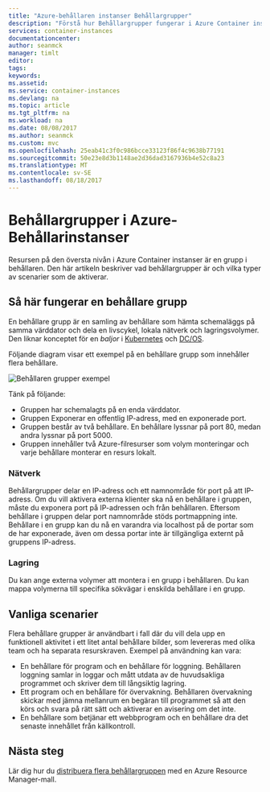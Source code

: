 ```yaml
---
title: "Azure-behållaren instanser Behållargrupper"
description: "Förstå hur Behållargrupper fungerar i Azure Container instanser"
services: container-instances
documentationcenter: 
author: seanmck
manager: timlt
editor: 
tags: 
keywords: 
ms.assetid: 
ms.service: container-instances
ms.devlang: na
ms.topic: article
ms.tgt_pltfrm: na
ms.workload: na
ms.date: 08/08/2017
ms.author: seanmck
ms.custom: mvc
ms.openlocfilehash: 25eab41c3f0c986bcce33123f86f4c9638b77191
ms.sourcegitcommit: 50e23e8d3b1148ae2d36dad3167936b4e52c8a23
ms.translationtype: MT
ms.contentlocale: sv-SE
ms.lasthandoff: 08/18/2017
---
```

# <a name="container-groups-in-azure-container-instances"></a>Behållargrupper i Azure-Behållarinstanser

Resursen på den översta nivån i Azure Container instanser är en grupp i behållaren. Den här artikeln beskriver vad behållargrupper är och vilka typer av scenarier som de aktiverar.

## <a name="how-a-container-group-works"></a>Så här fungerar en behållare grupp

En behållare grupp är en samling av behållare som hämta schemaläggs på samma värddator och dela en livscykel, lokala nätverk och lagringsvolymer. Den liknar konceptet för en *baljor* i [Kubernetes](https://kubernetes.io/docs/concepts/workloads/pods/pod/) och [DC/OS](https://dcos.io/docs/1.9/deploying-services/pods/).

Följande diagram visar ett exempel på en behållare grupp som innehåller flera behållare.

![Behållaren grupper exempel][container-groups-example]

Tänk på följande:

- Gruppen har schemalagts på en enda värddator.
- Gruppen Exponerar en offentlig IP-adress, med en exponerade port.
- Gruppen består av två behållare. En behållare lyssnar på port 80, medan andra lyssnar på port 5000.
- Gruppen innehåller två Azure-filresurser som volym monteringar och varje behållare monterar en resurs lokalt.

### <a name="networking"></a>Nätverk

Behållargrupper delar en IP-adress och ett namnområde för port på att IP-adress. Om du vill aktivera externa klienter ska nå en behållare i gruppen, måste du exponera port på IP-adressen och från behållaren. Eftersom behållare i gruppen delar port namnområde stöds portmappning inte. Behållare i en grupp kan du nå en varandra via localhost på de portar som de har exponerade, även om dessa portar inte är tillgängliga externt på gruppens IP-adress.

### <a name="storage"></a>Lagring

Du kan ange externa volymer att montera i en grupp i behållaren. Du kan mappa volymerna till specifika sökvägar i enskilda behållare i en grupp.

## <a name="common-scenarios"></a>Vanliga scenarier

Flera behållare grupper är användbart i fall där du vill dela upp en funktionell aktivitet i ett litet antal behållare bilder, som levereras med olika team och ha separata resurskraven. Exempel på användning kan vara:

- En behållare för program och en behållare för loggning. Behållaren loggning samlar in loggar och mått utdata av de huvudsakliga programmet och skriver dem till långsiktig lagring.
- Ett program och en behållare för övervakning. Behållaren övervakning skickar med jämna mellanrum en begäran till programmet så att den körs och svara på rätt sätt och aktiverar en avisering om det inte.
- En behållare som betjänar ett webbprogram och en behållare dra det senaste innehållet från källkontroll.

## <a name="next-steps"></a>Nästa steg

Lär dig hur du [distribuera flera behållargruppen](container-instances-multi-container-group.md) med en Azure Resource Manager-mall.

<!-- IMAGES -->

[container-groups-example]: ./media/container-instances-container-groups/container-groups-example.png